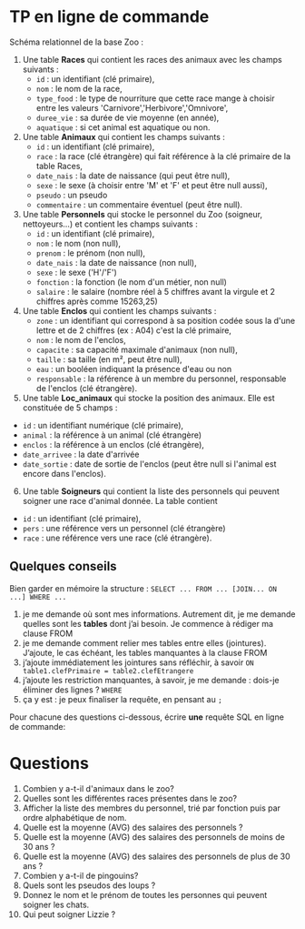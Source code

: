 # TP en ligne de commande

Schéma relationnel de la base Zoo  : 
1. Une table **Races** qui contient les races des animaux avec les champs suivants : 
   * `id` : un identifiant (clé primaire), 
   * `nom` : le nom de la race, 
   * `type_food` : le type de nourriture que cette race mange à choisir entre les valeurs 'Carnivore','Herbivore','Omnivore', 
   * `duree_vie` : sa durée de vie moyenne (en année), 
   * `aquatique` :  si cet animal est aquatique ou non.
2. Une table **Animaux** qui contient les champs suivants : 
   * `id` : un identifiant (clé primaire), 
   * `race` : la race (clé étrangère)  qui fait référence à la clé primaire de la table Races, 
   * `date_nais` : la date de naissance (qui peut être null), 
   * `sexe` : le sexe (à choisir entre 'M' et 'F' et peut être null aussi),
   * `pseudo` : un pseudo  
   * `commentaire` :  un commentaire éventuel (peut être null).
3. Une table **Personnels** qui stocke le personnel du Zoo (soigneur, nettoyeurs…) et contient
les champs suivants : 
   * `id` : un identifiant (clé primaire), 
   * `nom` : le nom (non null), 
   * `prenom` : le prénom (non null), 
   * `date_nais` : la date de naissance (non null), 
   * `sexe` : le sexe ('H'/'F') 
   * `fonction` : la fonction (le nom d'un métier, non null) 
   * `salaire` : le salaire (nombre réel à 5 chiffres avant la virgule et 2 chiffres après comme 15263,25)
4. Une table **Enclos** qui contient les champs suivants : 
   * `zone` : un identifiant qui correspond à sa position codée sous la d'une lettre et de 2 chiffres (ex : A04) c'est la clé primaire, 
   * `nom` : le nom de l'enclos, 
   * `capacite` : sa capacité maximale d'animaux (non null), 
   * `taille` : sa taille (en m², peut être null),
   * `eau` : un booléen indiquant la présence d'eau ou non 
   * `responsable` :  la référence à un membre du personnel, responsable de l'enclos (clé étrangère).
5.  Une table **Loc_animaux** qui stocke la position des animaux. Elle est constituée de 5 champs : 
   * `id` : un identifiant numérique (clé primaire), 
   * `animal` : la référence à un animal (clé étrangère)
   * `enclos` : la référence à un enclos (clé étrangère), 
   * `date_arrivee` : la date d'arrivée 
   * `date_sortie` : date de sortie de l'enclos (peut être null si l'animal est encore dans l'enclos).
6.  Une table **Soigneurs** qui contient la liste des personnels qui peuvent soigner une race d'animal donnée. La table contient 
   * `id` : un identifiant (clé primaire),
   * `pers` : une référence vers un personnel (clé étrangère)
   * `race` :  une référence vers une race (clé étrangère).

## Quelques conseils
Bien garder en mémoire la structure :  `SELECT ... FROM ... [JOIN... ON ...] WHERE ...`

1. je me demande où sont mes informations. Autrement dit, je me demande quelles sont les **tables** dont j’ai besoin. Je commence à rédiger ma clause FROM
2. je me demande comment relier mes tables entre elles (jointures). J’ajoute, le cas échéant, les tables manquantes à la clause FROM
3. j’ajoute immédiatement les jointures sans réfléchir, à savoir `ON  table1.clefPrimaire = table2.clefEtrangere`
4. j’ajoute les restriction manquantes, à savoir, je me demande : dois-je éliminer des lignes ?  `WHERE`
5. ça y est : je peux finaliser la requête, en pensant au `;`


Pour chacune des questions ci-dessous, écrire **une** requête SQL en ligne de commande:

# Questions
1. Combien y a-t-il d'animaux dans le zoo?
2. Quelles sont les différentes races présentes dans le zoo?
1. Afficher la liste des membres du personnel, trié par fonction puis par ordre alphabétique de nom.
5. Quelle est la moyenne (AVG) des salaires des personnels ?
6. Quelle est la moyenne (AVG) des salaires des personnels de moins de 30 ans ?
7. Quelle est la moyenne (AVG) des salaires des personnels de plus de 30 ans ?
3. Combien y a-t-il de pingouins?
4. Quels sont les pseudos des loups ?
1. Donnez le nom et le prénom de toutes les personnes qui peuvent soigner les chats.
2. Qui peut soigner Lizzie ?



